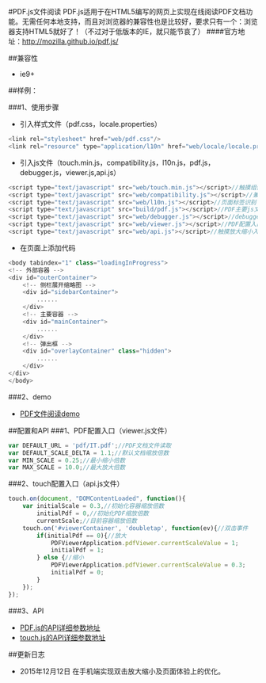 ﻿#PDF.js文件阅读
    PDF.js适用于在HTML5编写的网页上实现在线阅读PDF文档功能。无需任何本地支持，而且对浏览器的兼容性也是比较好，要求只有一个：浏览器支持HTML5就好了！（不过对于低版本的IE，就只能节哀了）
####官方地址：http://mozilla.github.io/pdf.js/

##兼容性
* ie9+

##样例：

###1、使用步骤
* 引入样式文件（pdf.css，locale.properties）
```javascript
<link rel="stylesheet" href="web/pdf.css"/>
<link rel="resource" type="application/l10n" href="web/locale/locale.properties"/>
```
* 引入js文件（touch.min.js，compatibility.js，l10n.js，pdf.js，debugger.js，viewer.js,api.js）
```javascript
<script type="text/javascript" src="web/touch.min.js"></script>//触摸组件
<script type="text/javascript" src="web/compatibility.js"></script>//兼容性文件
<script type="text/javascript" src="web/l10n.js"></script>//页面标签识别
<script type="text/javascript" src="build/pdf.js"></script>//PDF主要js文件
<script type="text/javascript" src="web/debugger.js"></script>//debugger调试入口
<script type="text/javascript" src="web/viewer.js"></script>//PDF配置入口
<script type="text/javascript" src="web/api.js"></script>//触摸放大缩小入口
```
* 在页面上添加代码
```javascript
<body tabindex="1" class="loadingInProgress">
<!-- 外部容器 -->
<div id="outerContainer">
    <!-- 侧栏展开缩略图 -->
    <div id="sidebarContainer">
        ......
    </div>
    <!-- 主要容器 -->
    <div id="mainContainer">
        ......
    </div>
    <!-- 弹出框 -->
    <div id="overlayContainer" class="hidden">
        ......
    </div>
</div>
</body>
```

###2、demo
* [PDF文件阅读demo](http://192.168.14.97:8080/acc/plugin/PDF)

##配置和API
###1、PDF配置入口（viewer.js文件）
```javascript
var DEFAULT_URL = 'pdf/IT.pdf';//PDF文档文件读取
var DEFAULT_SCALE_DELTA = 1.1;//默认文档缩放倍数
var MIN_SCALE = 0.25;//最小缩小倍数
var MAX_SCALE = 10.0;//最大放大倍数
```

###2、touch配置入口（api.js文件）
```javascript
touch.on(document, "DOMContentLoaded", function(){
	var initialScale = 0.3,//初始化容器缩放倍数
		initialPdf = 0,//初始化PDF缩放倍数
		currentScale;//目前容器缩放倍数
	touch.on('#viewerContainer', 'doubletap', function(ev){//双击事件
		if(initialPdf == 0){//放大
			PDFViewerApplication.pdfViewer.currentScaleValue = 1;
			initialPdf = 1;
		} else {//缩小
			PDFViewerApplication.pdfViewer.currentScaleValue = 0.3;
			initialPdf = 0;
		}
	});
});
```

###3、API
* [PDF.js的API详细参数地址](http://mozilla.github.io/pdf.js/api/)
* [touch.js的API详细参数地址](http://cloudajs.org/docs/step4_API_Documentation#h2_7)

##更新日志
* 2015年12月12日 在手机端实现双击放大缩小及页面体验上的优化。







